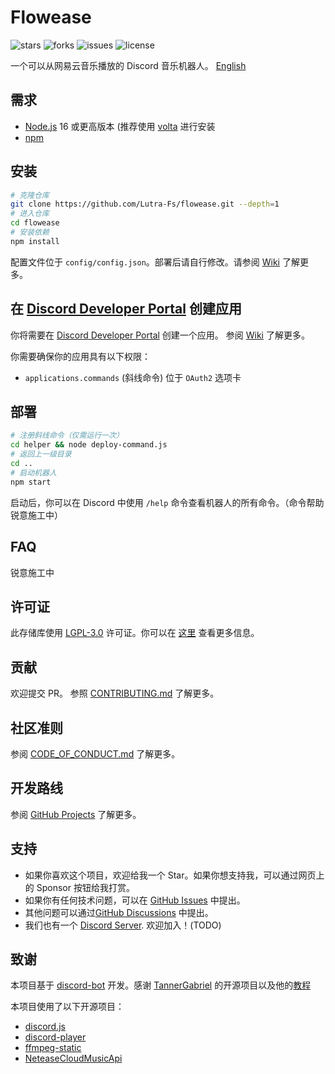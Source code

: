 # Flowease

![stars](https://img.shields.io/github/stars/Lutra-Fs/flowease.svg) ![forks](https://img.shields.io/github/forks/Lutra-Fs/flowease.svg) ![issues](https://img.shields.io/github/issues/Lutra-Fs/flowease.svg) ![license](https://img.shields.io/github/license/Lutra-Fs/flowease.svg)

一个可以从网易云音乐播放的 Discord 音乐机器人。 [English](README-en.md)

## 需求

- [Node.js](https://nodejs.org/) 16 或更高版本 (推荐使用 [volta](https://volta.sh/) 进行安装
- [npm](https://www.npmjs.com/)

## 安装

```bash
# 克隆仓库
git clone https://github.com/Lutra-Fs/flowease.git --depth=1
# 进入仓库
cd flowease
# 安装依赖
npm install
```

配置文件位于 `config/config.json`。部署后请自行修改。请参阅 [Wiki](https://github.com/Lutra-Fs/Flowease/wiki/config.json) 了解更多。

## 在 [Discord Developer Portal](https://discord.com/developers/applications) 创建应用

你将需要在 [Discord Developer Portal](https://discord.com/developers/applications) 创建一个应用。 参阅 [Wiki](https://github.com/Lutra-Fs/Flowease/wiki/register-bot) 了解更多。

你需要确保你的应用具有以下权限：

- `applications.commands` (斜线命令) 位于 `OAuth2` 选项卡

## 部署

```bash
# 注册斜线命令（仅需运行一次）
cd helper && node deploy-command.js
# 返回上一级目录
cd ..
# 启动机器人
npm start
```

启动后，你可以在 Discord 中使用 `/help` 命令查看机器人的所有命令。（命令帮助锐意施工中）

## FAQ

锐意施工中

## 许可证

此存储库使用 [LGPL-3.0](LICENSE) 许可证。你可以在 [这里](https://choosealicense.com/licenses/lgpl-3.0/) 查看更多信息。

## 贡献

欢迎提交 PR。 参照 [CONTRIBUTING.md](CONTRIBUTING.md) 了解更多。

## 社区准则

参阅 [CODE_OF_CONDUCT.md](CODE_OF_CONDUCT.md) 了解更多。

## 开发路线

参阅 [GitHub Projects](https://github.com/Lutra-Fs/Flowease/projects) 了解更多。

## 支持

- 如果你喜欢这个项目，欢迎给我一个 Star。如果你想支持我，可以通过网页上的 Sponsor 按钮给我打赏。
- 如果你有任何技术问题，可以在 [GitHub Issues](https://github.com/Lutra-Fs/Flowease/issues) 中提出。
- 其他问题可以通过[GitHub Discussions](https://github.com/Lutra-Fs/Flowease/discussions) 中提出。
- 我们也有一个 [Discord Server](https://discord.gg/8q27XhXbjX). 欢迎加入！(TODO)

## 致谢

本项目基于 [discord-bot](https://github.com/TannerGabriel/discord-bot) 开发。感谢 [TannerGabriel](
https://github.com/TannerGabriel) 的开源项目以及他的[教程](https://gabrieltanner.org/blog/dicord-music-bot)

本项目使用了以下开源项目：

- [discord.js](https://discord.js.org/)
- [discord-player](https://discord-player.js.org/)
- [ffmpeg-static](https://gabrieltanner.org/blog/dicord-music-bot)
- [NeteaseCloudMusicApi](https://github.com/Binaryify/NeteaseCloudMusicApi)
